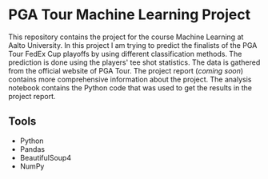 # PGA Tour Machine Learning Project
This repository contains the project for the course Machine Learning at Aalto University. In this project I am trying to predict the finalists of the PGA Tour FedEx Cup playoffs by using different classification methods. The prediction is done using the players' tee shot statistics. The data is gathered from the official website of PGA Tour. The project report (*coming soon*) contains more comprehensive information about the project. The analysis notebook contains the Python code that was used to get the results in the project report.

## Tools
- Python
- Pandas
- BeautifulSoup4
- NumPy